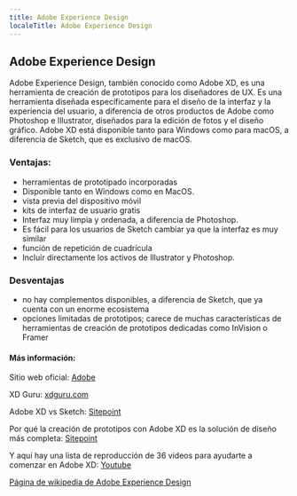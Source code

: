 ```yaml
---
title: Adobe Experience Design
localeTitle: Adobe Experience Design
---
```

## Adobe Experience Design

Adobe Experience Design, también conocido como Adobe XD, es una herramienta de creación de prototipos para los diseñadores de UX. Es una herramienta diseñada específicamente para el diseño de la interfaz y la experiencia del usuario, a diferencia de otros productos de Adobe como Photoshop e Illustrator, diseñados para la edición de fotos y el diseño gráfico. Adobe XD está disponible tanto para Windows como para macOS, a diferencia de Sketch, que es exclusivo de macOS.

### Ventajas:

*   herramientas de prototipado incorporadas
*   Disponible tanto en Windows como en MacOS.
*   vista previa del dispositivo móvil
*   kits de interfaz de usuario gratis
*   Interfaz muy limpia y ordenada, a diferencia de Photoshop.
*   Es fácil para los usuarios de Sketch cambiar ya que la interfaz es muy similar
*   función de repetición de cuadrícula
*   Incluir directamente los activos de Illustrator y Photoshop.

### Desventajas

*   no hay complementos disponibles, a diferencia de Sketch, que ya cuenta con un enorme ecosistema
*   opciones limitadas de prototipos; carece de muchas características de herramientas de creación de prototipos dedicadas como InVision o Framer

#### Más información:

Sitio web oficial: [Adobe](https://www.adobe.com/in/products/experience-design.html)

XD Guru: [xdguru.com](https://www.xdguru.com/)

Adobe XD vs Sketch: [Sitepoint](https://www.sitepoint.com/adobe-xd-sketch-will-result-best-ux/)

Por qué la creación de prototipos con Adobe XD es la solución de diseño más completa: [Sitepoint](https://www.sitepoint.com/prototyping-with-adobe-xd/)

Y aquí hay una lista de reproducción de 36 videos para ayudarte a comenzar en Adobe XD: [Youtube](https://youtu.be/HqQtYIMnWhM)

[Página de wikipedia de Adobe Experience Design](https://en.wikipedia.org/wiki/Adobe_Experience_Design)